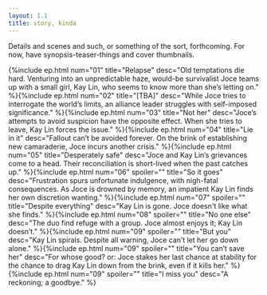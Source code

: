 ```yaml
---
layout: 1.1
title: story, kinda
---
```

Details and scenes and such, or something of the sort, forthcoming. For now, have synopsis-teaser-things and cover thumbnails.

{%include ep.html num="01"
	title="Relapse"
	desc="Old temptations die hard. Venturing into an unpredictable haze, would-be survivalist Joce teams up with a small girl, Kay Lin, who seems to know more than she’s letting on."
%}{%include ep.html num="02"
	title="[TBA]"
	desc="While Joce tries to interrogate the world’s limits, an alliance leader struggles with self-imposed significance."
%}{%include ep.html num="03"
	title="Not her"
	desc="Joce’s attempts to avoid suspicion have the opposite effect. <span class='spoiler'>When she tries to leave, Kay Lin forces the issue.</span>"
%}{%include ep.html num="04"
	title="Lie in it"
	desc="Fallout can’t be avoided forever. On the brink of establishing new camaraderie, Joce incurs another crisis."
%}{%include ep.html num="05"
	title="Desperately safe"
	desc="Joce and Kay Lin’s grievances come to a head. <span class='spoiler'>Their reconciliation is short-lived when the past catches up.</span>"
%}{%include ep.html num="06" spoiler=""
	title="So it goes"
	desc="Frustration spurs unfortunate indulgence, with nigh-fatal consequences. <span class='spoiler'>As Joce is drowned by memory, an impatient Kay Lin finds her own discretion wanting.</span>"
%}{%include ep.html num="07" spoiler=""
	title="Despite everything"
	desc="<span class='spoiler'>Kay Lin is gone. Joce doesn't like what she finds.</span>"
%}{%include ep.html num="08" spoiler=""
	title="No one else"
	desc="The duo find refuge with a group. <span class='spoiler'>Joce almost enjoys it; Kay Lin doesn’t.</span>"
%}{%include ep.html num="09" spoiler=""
	title="But you"
	desc="<span class='spoiler'>Kay Lin spirals. Despite all warning, Joce can’t let her go down alone.</span>"
%}{%include ep.html num="09" spoiler=""
	title="<span class='spoiler'>You can’t save her</span>"
	desc="<span class='spoiler'>For whose good?</span> or: <span class='spoiler'>Joce stakes her last chance at stability for the chance to drag Kay Lin down from the brink, even if it kills her.</span>"
%}{%include ep.html num="09" spoiler=""
	title="<span class='spoiler'>I miss you</span>"
	desc="A reckoning; a goodbye."
%}
<!--maaaaybe use data?-->